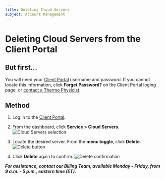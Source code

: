 ```yaml
---
title: Deleting Cloud Servers
subject: Account Management
---
```


# Deleting Cloud Servers from the Client Portal

## But first...
You will need your [Client Portal](https://core.thermo.io/login/) username and password. If you cannot locate this information, click **Forget Password?** on the Client Portal loging page, or [contact a Thermo Physicist](mailto:physicists@thermo.io).

## Method

1. Log in to the [Client Portal](https://core.thermo.io/login/).
2. From the dashboard, click **Service > Cloud Servers**.
   ![Cloud Servers selection](https://raw.githubusercontent.com/thermoio/docs/master/images/deleting-cloud-servers/2017-11-14_21-46-38.png)

3. Locate the desired server. From the **menu toggle**, click **Delete**.
   ![Delete button](https://raw.githubusercontent.com/thermoio/docs/master/images/deleting-cloud-servers/2017-11-14_21-48-32.png)
   
4. Click **Delete** again to confirm.
   ![Delete confirmation](https://raw.githubusercontent.com/thermoio/docs/master/images/deleting-cloud-servers/2017-11-14_21-49-49.png)

**_For assistance, contact our Billing Team, available Monday - Friday, from 9 a.m. - 5 p.m., eastern time (ET)._**
